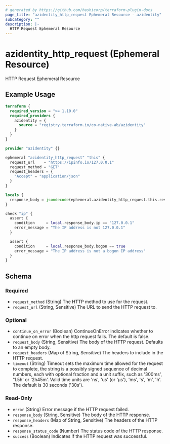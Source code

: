```yaml
---
# generated by https://github.com/hashicorp/terraform-plugin-docs
page_title: "azidentity_http_request Ephemeral Resource - azidentity"
subcategory: ""
description: |-
  HTTP Request Ephemeral Resource
---
```


# azidentity_http_request (Ephemeral Resource)

HTTP Request Ephemeral Resource

## Example Usage

```terraform
terraform {
  required_version = ">= 1.10.0"
  required_providers {
    azidentity = {
      source = "registry.terraform.io/co-native-ab/azidentity"
    }
  }
}

provider "azidentity" {}

ephemeral "azidentity_http_request" "this" {
  request_url    = "https://ipinfo.io/127.0.0.1"
  request_method = "GET"
  request_headers = {
    "Accept" = "application/json"
  }
}

locals {
  response_body = jsondecode(ephemeral.azidentity_http_request.this.response_body)
}

check "ip" {
  assert {
    condition     = local.response_body.ip == "127.0.0.1"
    error_message = "The IP address is not 127.0.0.1"
  }

  assert {
    condition     = local.response_body.bogon == true
    error_message = "The IP address is not a bogon IP address"
  }
}
```

<!-- schema generated by tfplugindocs -->
## Schema

### Required

- `request_method` (String) The HTTP method to use for the request.
- `request_url` (String, Sensitive) The URL to send the HTTP request to.

### Optional

- `continue_on_error` (Boolean) ContinueOnError indicates whether to continue on error when the http request fails. The default is false.
- `request_body` (String, Sensitive) The body of the HTTP request. Defaults to an empty body.
- `request_headers` (Map of String, Sensitive) The headers to include in the HTTP request.
- `timeout` (String) Timeout sets the maximum time allowed for the request to complete, the string is a possibly signed sequence of decimal numbers, each with optional fraction and a unit suffix, such as '300ms', '1.5h' or '2h45m'. Valid time units are 'ns', 'us' (or 'µs'), 'ms', 's', 'm', 'h'. The default is 30 seconds ('30s').

### Read-Only

- `error` (String) Error message if the HTTP request failed.
- `response_body` (String, Sensitive) The body of the HTTP response.
- `response_headers` (Map of String, Sensitive) The headers of the HTTP response.
- `response_status_code` (Number) The status code of the HTTP response.
- `success` (Boolean) Indicates if the HTTP request was successful.
